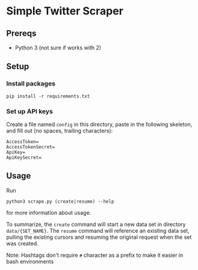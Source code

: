 # Simple Twitter Scraper

## Prereqs
- Python 3 (not sure if works with 2)

## Setup
### Install packages
```
pip install -r requirements.txt
```

### Set up API keys
Create a file named `config` in this directory, paste in the following skeleton, and fill out (no spaces, trailing characters): 
```
AccessToken=
AccessTokenSecret=
ApiKey=
ApiKeySecret=
```

## Usage
Run
```
python3 scrape.py (create|resume) --help
```
for more information about usage.

To summarize, the `create` command will start a new data set in directory `data/{SET_NAME}`. The `resume` command will reference an existing data set, pulling the existing cursors and resuming the original request when the set was created.

Note: Hashtags don't require `#` character as a prefix to make it easier in bash environments
